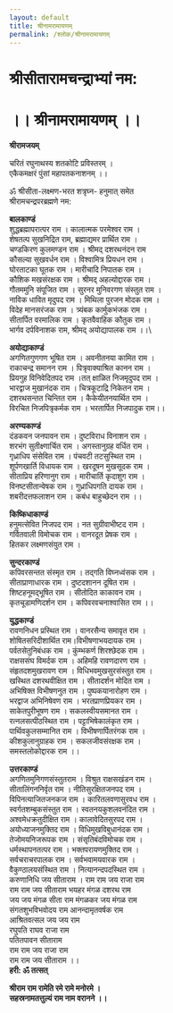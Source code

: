 ```yaml
---
layout: default
title: श्रीनामरामायणम्
permalink: /श्लोक/श्रीनामरामायणम्
---
```

# श्रीसीतारामचन्द्राभ्यां नम:
# ।। श्रीनामरामायणम् ।।

**श्रीरामजयम्**

चरितं रघुनाथस्य शतकोटि प्रविस्तरम् ।\
एकैकमक्षरं पुंसां महापतकनाशनम् ।।

ॐ श्रीसीता-लक्ष्मण-भरत शत्रृघ्न- हनुमात् समेत \
श्रीरामचन्द्रपरब्रह्मणे नम:

**बालकाण्डं**\
शुद्धब्रह्मापरात्पर राम ।   कालात्मक परमेश्वर राम ।\
शेषतल्प सुखनिद्रित राम,     ब्रह्माद्यमर प्रार्थित राम ।\
चण्डकिरण कुलमण्डन राम ।  श्रीमद् दशरथनंदन राम\
कौसल्या सुखवर्धन राम ।    विश्वामित्र प्रियधन राम ।\
घोरताटका घूतक राम ।   मारीचादि निपातक राम ।\
कौशिक मखसंरक्षक राम । श्रीमद् अहल्योद्दारक राम ।\
गौतममुनि संपूजित राम ।  सुरनर मुनिवरगण संस्तुत राम ।\
नाविक धावित मृदुपद राम ।  मिथिला पुरजन मोदक राम ।\
विदेह मानसरंजक राम ।  त्र्यंबक कार्मुकभंजक राम ।\
सीतार्पित वरमालिक राम ।  कृतवैवाहिक कौतुक राम ।\
भार्गव दर्पविनाशक राम,  श्रीमद् अयोद्यापालक राम ।।\

**अयोद्याकाण्डं**\
अगणितगुणगण भूषित राम ।  अवनीतनया कामित राम ।\
राकाचन्द्र समानन राम ।  पित्रृवाक्याश्रित कानन राम ।\
प्रियगुह विनिवेदितपद राम ।तत् क्षाळित निजमृदुपद राम ।\
भारद्वाज मुखानंदक राम । चित्रकूटाद्रि निकेतन राम ।\
दशरथसन्तत चिन्तित राम ।  कैकेयीतनयार्थित राम ।\
विरचित निजपित्रृकर्मक राम । भरतार्पित निजपादुक राम।।

**अरण्यकाण्डं**\
दंडकवन जनपावन राम । दुष्टविराध विनाशन राम ।\
शरभंग सुतीक्ष्णार्चित राम । अगस्तानुग्रह वर्धित राम ।\
गृध्राधिप संसेवित राम ।  पंचवटी तटसुस्थित राम ।\
शूर्पणखार्ति विधायक राम । खरदूषन मुखसूदक राम ।\
सीताप्रिय हरिणानुग राम ।  मारीचार्ति कृदाशुग राम ।\
विनष्टसीतान्वेषक राम ।  गुध्राधिपगति दायक राम ।\
शबरीदत्तफलाशन राम । कबंध बाहुच्छेदन राम ।।

**किष्किधाकाण्डं**\
हनुमत्सेवित निजपद राम । नत सुग्रीवाभीष्टद राम ।\
गर्वितवाली विमोचक राम । वानरदूत प्रेषक राम ।\
हितकर लक्ष्मणसंयुत राम ।

**सुन्दरकाण्डं**\
कपिवरसन्तत संस्मृत राम । तद्गति विघ्नध्वंसक राम ।\
सीताप्राणाधारक राम । दुष्टदशानन दूषित राम ।\
शिष्टहनूमद्भूषित राम । सीतोदित काकावन राम ।\
कृतचूडामणिदर्शन राम । कपिवरवचनाश्वासित राम ।।

**युद्धकाण्डं**\
रावणनिधन प्रस्थित राम । वानरसैन्य समावृत राम ।\
शोषितसरिदीशार्थित राम।विभीषणाभयदायक राम ।\
पर्वतसेतुनिबंधक राम । कुंम्भकर्ण शिरश्छेदक राम ।\
राक्षससंघ विमर्दक राम । अहिमहि रावणदारण राम ।\
संहृतदशमुखरावण राम । विधिभवमुखसुरसंस्तुत राम ।\
खस्थित दशरथवीक्षित राम । सीतादर्शन मोदित राम ।\
अभिषिक्त विभीषणनुत राम । पुष्पकयानारोहण राम ।\
भरद्वाज अभिनिषेवण राम ।  भरतप्राणप्रियकर राम ।\
साकेतपुरीभूषण राम । सकलस्वीयसमानत राम ।\
रत्नलसत्पीठस्थित राम । पट्टाभिषेकालंकृत राम ।\
पार्थिवकुलसम्मानित राम । विभीषणार्पितरंगक राम ।\
कीशकुलानुग्राहक राम ।  सकलजीवसंरक्षक राम ।\
समस्तलोकोद्दारक राम ।।

**उत्तरकाण्डं**\
अगणितमुनिगणसंस्तुतराम । विश्रुत राक्षसखंडन राम ।\
सीतालिंगननिर्वृत राम ।  नीतिसुरक्षितजनपद राम ।\
विपिनत्याजितजनकज राम । कारितलवणासुरवध राम ।\
स्वर्गतशम्बुकसंस्तुत राम । स्वतनयकुशलवनंदित राम ।\
अश्वमेधक्रतुदीक्षित राम । कालावेदितसुरपद राम ।\
अयोध्याजनमुक्तिद राम । विधिमुखविबुधानंदक राम ।\
तेजोमयनिजरूपक राम । संसृतिबंदविमोचक राम ।\
धर्मस्थापनतत्पर राम । भक्तपरायणमुक्तिद राम ।\
सर्वचराचरपालक राम । सर्वभवामयवारक राम ।\
वैकुण्ठालयसंस्थित राम । नित्यानन्दपदस्थित राम ।\
करुणानिधि जय सीताराम । राम राम जय राजा राम\
राम राम जय सीताराम भयहर मंगळ दशरथ राम\
जय जय मंगळ सीता राम मंगळकर जय मंगळ राम\
संगतशुभविभवोदय राम आनन्दामृतवर्षक राम\
आश्रितवत्सल जय जय राम\
रघुपति राघव राजा राम\
पतितपावन सीताराम\
राम राम जय राजा राम\
राम राम जय सीताराम ।।\
**हरी: ॐ तत्सत्**

**श्रीराम राम रामेति रमे रामे मनोरमे ।**\
**सहस्रनामतत्तुल्यं राम नाम वरानने ।।**
